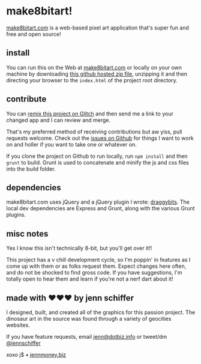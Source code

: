 # make8bitart!

[make8bitart.com](http://make8bitart.com) is a web-based pixel art application that's super fun and free and open source!

## install

You can run this on the Web at [make8bitart.com](https://make8bitart.com) or locally on your own machine by downloading [this github hosted zip file](https://github.com/jennschiffer/make8bitart/archive/master.zip), unzipping it and then directing your browser to the `index.html` of the project root directory. 

## contribute

You can [remix this project on Glitch](https://glitch.com/edit/#!/make8bitart) and then send me a link to your changed app and I can review and merge.

That's my preferred method of receiving contributions but aw yiss, pull requests welcome. Check out the [issues on Github](https://github.com/jennschiffer/make8bitart/issues) for things I want to work on and holler if you want to take one or whatever on. 

If you clone the project on Github to run locally, run `npm install` and then `grunt` to build. Grunt is used to concatenate and minify the js and css files into the build folder.

## dependencies

make8bitart.com uses jQuery and a jQuery plugin I wrote: [draggybits](https://github.com/jennschiffer/draggybits). The local dev dependencies are Express and Grunt, along with the various Grunt plugins.

## misc notes

Yes I know this isn't technically 8-bit, but you'll get over it!!

This project has a v chill development cycle, so I'm poppin' in features as I come up with them or as folks request them. Expect changes here often, and do not be shocked to find gross code. If you have suggestions, I'm totally open to hear them and learn if you're not a nerf dart about it!

## made with &hearts;&hearts;&hearts; by jenn schiffer

I designed, built, and created all of the graphics for this passion project. The dinosaur art in the source was found through a variety of geocities websites. 

If you have feature requests, email jenn@dotbiz.info or tweet/dm [@jennschiffer](http://twitter.com/jennschiffer) 

xoxo j$ &bull; [jennmoney.biz](http://jennmoney.biz)
